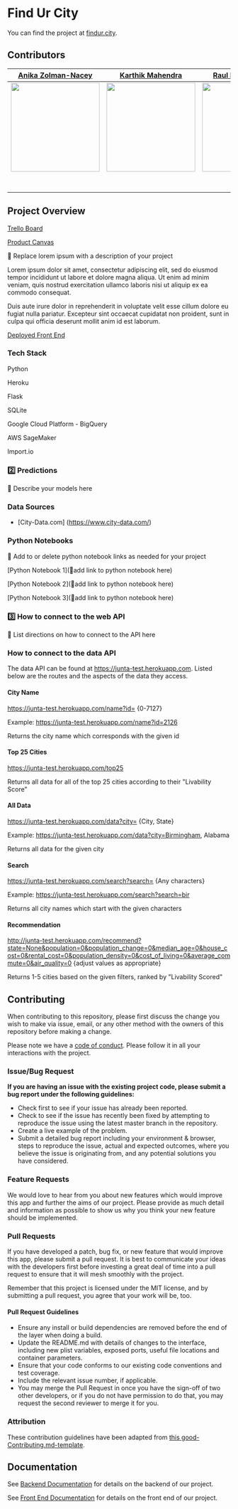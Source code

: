# Find Ur City

You can find the project at [findur.city](http://www.findur.city/).

## Contributors


|                                       [Anika Zolman-Nacey](https://github.com/AnikaZN)                                        |                                       [Karthik Mahendra](https://github.com/kmk028)                                        |                                       [Raul Harrington, Jr.](https://github.com/cicbeast)                                        |
| :-----------------------------------------------------------------------------------------------------------: | :-----------------------------------------------------------------------------------------------------------: | :-----------------------------------------------------------------------------------------------------------: |
|                      [<img src="https://ca.slack-edge.com/T4JUEB3ME-UJ24AE9UN-a7a80435887f-512" width = "200" />](https://github.com/AnikaZN)                       |                      [<img src="https://ca.slack-edge.com/T4JUEB3ME-U7ZHKHH1C-89bec4c1baf5-512" width = "200" />](https://github.com/kmk028)                       |                      [<img src="https://ca.slack-edge.com/T4JUEB3ME-UHZ6UE2G4-e86f386a7ac0-512" width = "200" />](https://github.com/cicbeast)                       |
|                 [<img src="https://github.com/favicon.ico" width="15"> ](https://github.com/AnikaZN)                 |            [<img src="https://github.com/favicon.ico" width="15"> ](https://github.com/kmk028)             |           [<img src="https://github.com/favicon.ico" width="15"> ](https://github.com/cicbeast)            |          [<img src="https://github.com/favicon.ico" width="15"> ](https://github.com/NandoTheessen)           |            [<img src="https://github.com/favicon.ico" width="15"> ](https://github.com/wvandolah)             |
| [ <img src="https://static.licdn.com/sc/h/al2o9zrvru7aqj8e1x2rzsrca" width="15"> ](https://www.linkedin.com/in/anika-zolman-nacey/) | [ <img src="https://static.licdn.com/sc/h/al2o9zrvru7aqj8e1x2rzsrca" width="15"> ](https://www.linkedin.com/in/karthik-mahendra-a63a4324/) | [ <img src="https://static.licdn.com/sc/h/al2o9zrvru7aqj8e1x2rzsrca" width="15"> ](https://www.linkedin.com/in/raul-harrington-1b490a56/) | [ <img src="https://static.licdn.com/sc/h/al2o9zrvru7aqj8e1x2rzsrca" width="15"> ](https://www.linkedin.com/) | [ <img src="https://static.licdn.com/sc/h/al2o9zrvru7aqj8e1x2rzsrca" width="15"> ](https://www.linkedin.com/) |



## Project Overview


[Trello Board](https://trello.com/b/R2QOaAEe/labspt7-juxta-city-data)

[Product Canvas](https://www.notion.so/ab80ad6b9a9341e38ea49eece4c10498?v=e7d7bf0069e34cad85e28b0d315d6675)

🚫 Replace lorem ipsum with a description of your project

Lorem ipsum dolor sit amet, consectetur adipiscing elit, sed do eiusmod tempor incididunt ut labore et dolore magna aliqua. Ut enim ad minim veniam, quis nostrud exercitation ullamco laboris nisi ut aliquip ex ea commodo consequat.

Duis aute irure dolor in reprehenderit in voluptate velit esse cillum dolore eu fugiat nulla pariatur. Excepteur sint occaecat cupidatat non proident, sunt in culpa qui officia deserunt mollit anim id est laborum.

[Deployed Front End](http://www.findur.city/)

### Tech Stack

Python

Heroku

Flask

SQLite

Google Cloud Platform - BigQuery

AWS SageMaker

Import.io


### 2️⃣ Predictions

🚫 Describe your models here

### Data Sources
-   [City-Data.com] (https://www.city-data.com/)

### Python Notebooks

🚫  Add to or delete python notebook links as needed for your project

[Python Notebook 1](🚫add link to python notebook here)

[Python Notebook 2](🚫add link to python notebook here)

[Python Notebook 3](🚫add link to python notebook here)

### 3️⃣ How to connect to the web API

🚫 List directions on how to connect to the API here

### How to connect to the data API

The data API can be found at https://junta-test.herokuapp.com. Listed below are the routes and the aspects of the data they access.

#### City Name

https://junta-test.herokuapp.com/name?id= {0-7127}

Example: https://junta-test.herokuapp.com/name?id=2126

Returns the city name which corresponds with the given id

#### Top 25 Cities

https://junta-test.herokuapp.com/top25

Returns all data for all of the top 25 cities according to their "Livability Score"

#### All Data

https://junta-test.herokuapp.com/data?city= {City, State}

Example: https://junta-test.herokuapp.com/data?city=Birmingham, Alabama

Returns all data for the given city

#### Search

https://junta-test.herokuapp.com/search?search= {Any characters}

Example: https://junta-test.herokuapp.com/search?search=bir

Returns all city names which start with the given characters

#### Recommendation

http://junta-test.herokuapp.com/recommend?state=None&population=0&population_change=0&median_age=0&house_cost=0&rental_cost=0&population_density=0&cost_of_living=0&average_commute=0&air_quality=0 {adjust values as appropriate}

Returns 1-5 cities based on the given filters, ranked by "Livability Scored"


## Contributing

When contributing to this repository, please first discuss the change you wish to make via issue, email, or any other method with the owners of this repository before making a change.

Please note we have a [code of conduct](./code_of_conduct.md.md). Please follow it in all your interactions with the project.

### Issue/Bug Request

 **If you are having an issue with the existing project code, please submit a bug report under the following guidelines:**
 - Check first to see if your issue has already been reported.
 - Check to see if the issue has recently been fixed by attempting to reproduce the issue using the latest master branch in the repository.
 - Create a live example of the problem.
 - Submit a detailed bug report including your environment & browser, steps to reproduce the issue, actual and expected outcomes,  where you believe the issue is originating from, and any potential solutions you have considered.

### Feature Requests

We would love to hear from you about new features which would improve this app and further the aims of our project. Please provide as much detail and information as possible to show us why you think your new feature should be implemented.

### Pull Requests

If you have developed a patch, bug fix, or new feature that would improve this app, please submit a pull request. It is best to communicate your ideas with the developers first before investing a great deal of time into a pull request to ensure that it will mesh smoothly with the project.

Remember that this project is licensed under the MIT license, and by submitting a pull request, you agree that your work will be, too.

#### Pull Request Guidelines

- Ensure any install or build dependencies are removed before the end of the layer when doing a build.
- Update the README.md with details of changes to the interface, including new plist variables, exposed ports, useful file locations and container parameters.
- Ensure that your code conforms to our existing code conventions and test coverage.
- Include the relevant issue number, if applicable.
- You may merge the Pull Request in once you have the sign-off of two other developers, or if you do not have permission to do that, you may request the second reviewer to merge it for you.

### Attribution

These contribution guidelines have been adapted from [this good-Contributing.md-template](https://gist.github.com/PurpleBooth/b24679402957c63ec426).

## Documentation

See [Backend Documentation](https://github.com/Lambda-School-Labs/juxta-city-data-be/blob/master/README.md) for details on the backend of our project.

See [Front End Documentation](https://github.com/Lambda-School-Labs/juxta-city-data-fe/blob/master/README.md) for details on the front end of our project.

